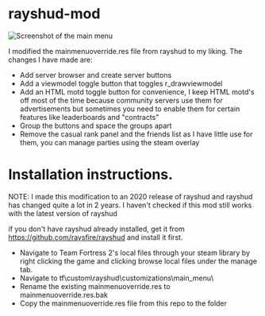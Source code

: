 # rayshud-mod
![Screenshot of the main menu](https://cdn.discordapp.com/attachments/146084314898104320/846812419405381632/unknown.png)

I modified the mainmenuoverride.res file from rayshud to my liking. The changes I have made are:

- Add server browser and create server buttons
- Add a viewmodel toggle button that toggles r_drawviewmodel
- Add an HTML motd toggle button for convenience, I keep HTML motd's off most of the time because community servers use them for advertisements but sometimes you need to enable them for certain features like leaderboards and "contracts"
- Group the buttons and space the groups apart
- Remove the casual rank panel and the friends list as I have little use for them, you can manage parties using the steam overlay

# Installation instructions.
NOTE: I made this modification to an 2020 release of rayshud and rayshud has changed quite a lot in 2 years. I haven't checked if this mod still works with the latest version of rayshud

if you don't have rayshud already installed, get it from https://github.com/raysfire/rayshud and install it first.

- Navigate to Team Fortress 2's local files through your steam library by right clicking the game and clicking browse local files under the manage tab.
- Navigate to tf\custom\rayshud\customizations\main_menu\
- Rename the existing mainmenuoverride.res to mainmenuoverride.res.bak
- Copy the mainmenuoverride.res file from this repo to the folder
